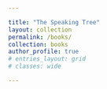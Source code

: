 ```yaml
---

title: "The Speaking Tree"
layout: collection
permalink: /books/
collection: books
author_profile: true
# entries_layout: grid
# classes: wide

---
```

